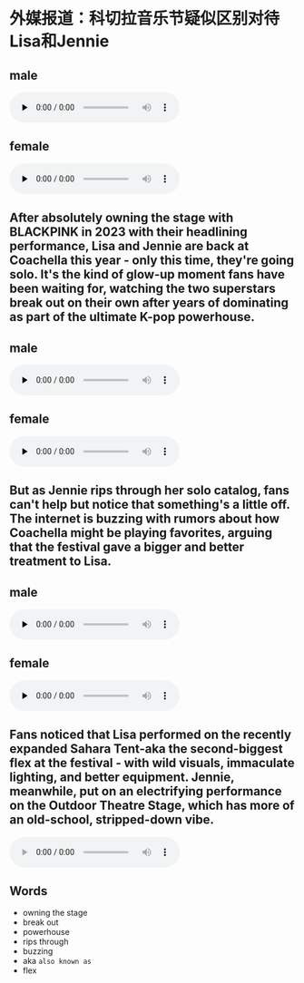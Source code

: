 # 外媒报道：科切拉音乐节疑似区别对待Lisa和Jennie

## male​
<audio id="audio" controls="" preload="none">
    <source id="mp3" src="./audio_male_1.wav">
</audio>

## female
<audio id="audio" controls="" preload="none">
    <source id="mp3" src="./audio_female_1.wav">
</audio>


## After absolutely **owning the stage** with BLACKPINK in 2023 with their headlining performance, Lisa and Jennie are back at Coachella this year - only this time, they're going solo. It's the kind of glow-up moment fans have been waiting for, watching the two superstars **break out** on their own after years of dominating as part of the ultimate K-pop **powerhouse**.
 
## male​
<audio id="audio" controls="" preload="none">
    <source id="mp3" src="./audio_male_2.wav">
</audio>

## female
<audio id="audio" controls="" preload="none">
    <source id="mp3" src="./audio_female_2.wav">
</audio>

## But as Jennie **rips through** her solo catalog, fans can't help but notice that something's a little off. The internet is **buzzing** with rumors about how Coachella might be playing favorites, arguing that the festival gave a bigger and better treatment to Lisa.
 
## male​
<audio id="audio" controls="" preload="none">
    <source id="mp3" src="./audio_male_3.wav">
</audio>

## female
<audio id="audio" controls="" preload="none">
    <source id="mp3" src="./audio_female_3.wav">
</audio>

## Fans noticed that Lisa performed on the recently expanded Sahara Tent-**aka** the second-biggest **flex** at the festival - with wild visuals, immaculate lighting, and better equipment. Jennie, meanwhile, put on an electrifying performance on the Outdoor Theatre Stage, which has more of an old-school, stripped-down vibe.

<audio controls autoplay>
    <source src="original.m4a" type="audio/x-m4a">
    <source src="original.mp4" type="audio/mp4">
    Your browser does not support the audio tag.
</audio>


## Words
- owning the stage
- break out
- powerhouse
- rips through
- buzzing
- aka `also known as`
- flex
